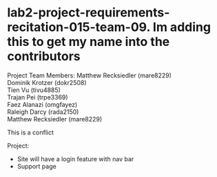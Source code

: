 
# lab2-project-requirements-recitation-015-team-09. Im adding this to get my name into the contributors

Project Team Members: 
Matthew Recksiedler (mare8229) <br />
Dominik Krotzer (dokr2508) <br />
Tien Vu (tivu4885) <br />
Trajan Pei (trpe3369) <br />
Faez Alanazi (omgfayez) <br />
Raleigh Darcy (rada2150) <br />
Matthew Recksiedler (mare8229) <br />

This is a conflict

Project:
- Site will have a login feature with nav bar
- Support page
